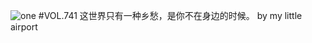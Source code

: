 ![one](http://image.wufazhuce.com/Fp8sYDnJEziUd-zJHIf_rkNpK0DM)
#VOL.741
这世界只有一种乡愁，是你不在身边的时候。 by my little airport
